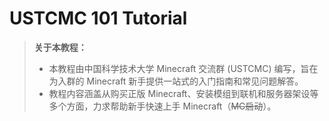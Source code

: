 # USTCMC 101 Tutorial

> **关于本教程：**
>
> - 本教程由中国科学技术大学 Minecraft 交流群 (USTCMC) 编写，旨在为入群的 Minecraft 新手提供一站式的入门指南和常见问题解答。
> - 教程内容涵盖从购买正版 Minecraft、安装模组到联机和服务器架设等多个方面，力求帮助新手快速上手 Minecraft（~~MC启动~~）。